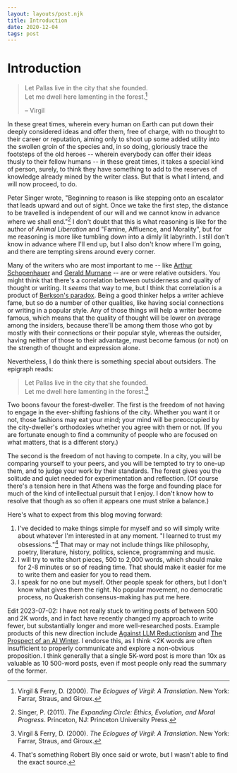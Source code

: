 ```yaml
---
layout: layouts/post.njk
title: Introduction
date: 2020-12-04
tags: post
---
```


# Introduction

> Let Pallas live in the city that she founded.  
> Let me dwell here lamenting in the forest.[^1]
>
> – Virgil

In these great times, wherein every human on Earth can put down their deeply considered ideas and offer them, free of charge, with no thought to their career or reputation, aiming only to shoot up some added utility into the swollen groin of the species and, in so doing, gloriously trace the footsteps of the old heroes -- wherein everybody can offer their ideas thusly to their fellow humans -- in these great times, it takes a special kind of person, surely, to think they have something to add to the reserves of knowledge already mined by the writer class. But that is what I intend, and will now proceed, to do.

Peter Singer wrote, "Beginning to reason is like stepping onto an escalator that leads upward and out of sight. Once we take the first step, the distance to be travelled is independent of our will and we cannot know in advance where we shall end."[^2] I don't doubt that this is what reasoning is like for the author of _Animal Liberation_ and "Famine, Affluence, and Morality", but for me reasoning is more like tumbling down into a dimly lit labyrinth. I still don't know in advance where I'll end up, but I also don't know where I'm going, and there are tempting sirens around every corner.

Many of the writers who are most important to me -- like [Arthur Schopenhauer](https://en.wikipedia.org/wiki/Arthur_Schopenhauer) and [Gerald Murnane](https://en.wikipedia.org/wiki/Gerald_Murnane) -- are or were relative outsiders. You might think that there's a correlation between outsiderness and quality of thought or writing. It _seems_ that way to me, but I think that correlation is a product of [Berkson's paradox](https://en.wikipedia.org/wiki/Berkson%27s_paradox). Being a good thinker helps a writer achieve fame, but so do a number of other qualities, like having social connections or writing in a popular style. Any of those things will help a writer become famous, which means that the quality of thought will be lower on average among the insiders, because there'll be among them those who got by mostly with their connections or their popular style, whereas the outsider, having neither of those to their advantage, must become famous (or not) on the strength of thought and expression alone.

Nevertheless, I do think there is something special about outsiders. The epigraph reads:

> Let Pallas live in the city that she founded.  
> Let me dwell here lamenting in the forest.[^3]

Two boons favour the forest-dweller. The first is the freedom of not having to engage in the ever-shifting fashions of the city. Whether you want it or not, those fashions may eat your mind; your mind will be preoccupied by the city-dweller's orthodoxies whether you agree with them or not. (If you are fortunate enough to find a community of people who are focused on what matters, that is a different story.)

The second is the freedom of not having to compete. In a city, you will be comparing yourself to your peers, and you will be tempted to try to one-up them, and to judge your work by their standards. The forest gives you the solitude and quiet needed for experimentation and reflection. (Of course there's a tension here in that Athens was the forge and founding place for much of the kind of intellectual pursuit that I enjoy. I don't know how to resolve that though as so often it appears one must strike a balance.)

Here's what to expect from this blog moving forward:

1. I've decided to make things simple for myself and so will simply write about whatever I'm interested in at any moment. "I learned to trust my obsessions."[^4] That may or may not include things like philosophy, poetry, literature, history, politics, science, programming and music.
2. I will try to write short pieces, 500 to 2,000 words, which should make for 2-8 minutes or so of reading time. That should make it easier for me to write them and easier for you to read them.
3. I speak for no one but myself. Other people speak for others, but I don't know what gives them the right. No popular movement, no democratic process, no Quakerish consensus-making has put me here.

<div class="edit">
<p>
Edit 2023-07-02: I have not really stuck to writing posts of between 500 and 2K words, and in fact have recently changed my approach to write fewer, but substantially longer and more well-researched posts. Example products of this new direction include <a href="https://www.erichgrunewald.com/posts/against-llm-reductionism/">Against LLM Reductionism</a> and <a href="https://www.erichgrunewald.com/posts/the-prospect-of-an-ai-winter/">The Prospect of an AI Winter</a>. I endorse this, as I think <2K words are often insufficient to properly communicate and explore a non-obvious proposition. I think generally that a single 5K-word post is more than 10x as valuable as 10 500-word posts, even if most people only read the summary of the former.
</p>
</div>

[^1]: Virgil & Ferry, D. (2000). _The Eclogues of Virgil: A Translation_. New York: Farrar, Straus, and Giroux.
[^2]: Singer, P. (2011). _The Expanding Circle: Ethics, Evolution, and Moral Progress_. Princeton, NJ: Princeton University Press.
[^3]: Virgil & Ferry, D. (2000). _The Eclogues of Virgil: A Translation_. New York: Farrar, Straus, and Giroux.
[^4]: That's something Robert Bly once said or wrote, but I wasn't able to find the exact source.
